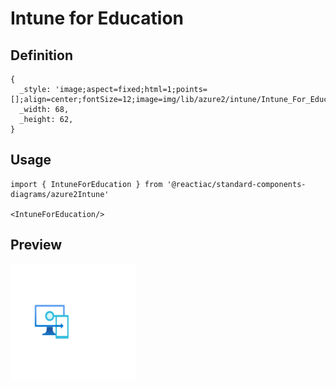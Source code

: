 # Intune for Education

## Definition

```
{
  _style: 'image;aspect=fixed;html=1;points=[];align=center;fontSize=12;image=img/lib/azure2/intune/Intune_For_Education.svg;strokeColor=none;',
  _width: 68,
  _height: 62,
}
```

## Usage

```
import { IntuneForEducation } from '@reactiac/standard-components-diagrams/azure2Intune'

<IntuneForEducation/>
```

## Preview

<img src="./intune-for-education.png" width="200"/>

